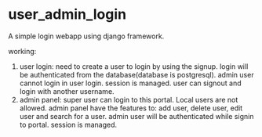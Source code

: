 # user_admin_login

A simple login webapp using django framework.

working:

1. user login:
   need to create a user to login by using the signup.
   login will be authenticated from the database(database is postgresql).
   admin user cannot login in user login.
   session is managed.
   user can signout and login with another username.
2. admin panel:
   super user can login to this portal. Local users are not allowed.
   admin panel have the features to: add user, delete user, edit user and search for a user.
   admin user will be authenticated while signin to portal.
   session is managed.


   
